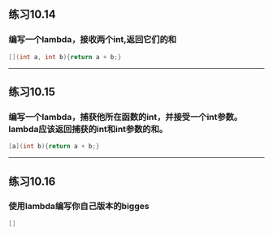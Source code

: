 ## 练习10.14
### 编写一个lambda，接收两个int,返回它们的和
```cpp
[](int a, int b){return a + b;}
```
***
## 练习10.15
### 编写一个lambda，捕获他所在函数的int，并接受一个int参数。lambda应该返回捕获的int和int参数的和。
```cpp
[a](int b){return a + b;}
```
***
## 练习10.16
### 使用lambda编写你自己版本的bigges
```cpp
[]
```
